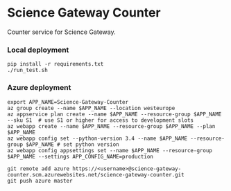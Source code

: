 # Science Gateway Counter

Counter service for Science Gateway. 

### Local deployment

```shell
pip install -r requirements.txt
./run_test.sh
```

### Azure deployment

```
export APP_NAME=Science-Gateway-Counter
az group create --name $APP_NAME --location westeurope
az appservice plan create --name $APP_NAME --resource-group $APP_NAME --sku S1  # use S1 or higher for access to development slots
az webapp create --name $APP_NAME --resource-group $APP_NAME --plan $APP_NAME
az webapp config set --python-version 3.4 --name $APP_NAME --resource-group $APP_NAME # set python version
az webapp config appsettings set --name $APP_NAME --resource-group $APP_NAME --settings APP_CONFIG_NAME=production
```

```
git remote add azure https://<username>@science-gateway-counter.scm.azurewebsites.net/science-gateway-counter.git
git push azure master

```

